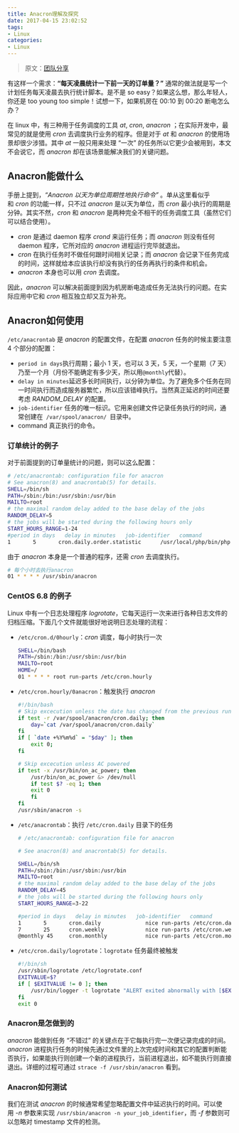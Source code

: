 ```yaml
---
title: Anacron理解及探究
date: 2017-04-15 23:02:52
tags:
- Linux
categories:
- Linux
---
```


> 原文：[团队分享](http://www.soooldier.com/2017/04/01/Anacron%E7%90%86%E8%A7%A3%E5%8F%8A%E6%8E%A2%E7%A9%B6/)

有这样一个需求：**“每天凌晨统计一下前一天的订单量？”**
通常的做法就是写一个计划任务每天凌晨去执行统计脚本。是不是 so easy？如果这么想，那么年轻人，你还是 too young too simple！试想一下，如果机房在 00:10 到 00:20 断电怎么办？<!--more-->

在 linux 中，有三种用于任务调度的工具 *at*, *cron*, *anacron* ；在实际开发中，最常见的就是使用 *cron* 去调度执行业务的程序。但是对于 *at* 和 *anacron* 的使用场景却很少涉猎。其中 *at* 一般只用来处理 “一次” 的任务所以它更少会被用到，本文不会说它，而 *anacron* 却在该场景能解决我们的关键问题。

## Anacron能做什么

手册上提到，*“Anacron 以天为单位周期性地执行命令”* 。单从这里看似乎和 *cron* 的功能一样，只不过 *anacron* 是以天为单位，而 *cron* 最小执行的周期是分钟。其实不然，*cron* 和 *anacron* 是两种完全不相干的任务调度工具（虽然它们可以结合使用）。

- *cron* 是通过 daemon 程序 *crond* 来运行任务；而 *anacron* 则没有任何 daemon 程序，它所对应的 *anacron* 进程运行完毕就退出。
- *cron* 在执行任务时不做任何跟时间相关记录；而 *anacron* 会记录下任务完成的时间，这样就给本应该执行却没有执行的任务再执行的条件和机会。
- *anacron* 本身也可以用 *cron* 去调度。

因此，*anacron* 可以解决前面提到因为机房断电造成任务无法执行的问题。在实际应用中它和 *cron* 相互独立却又互为补充。

## Anacron如何使用

`/etc/anacrontab` 是 *anacron* 的配置文件，在配置 *anacron* 任务的时候主要注意 4 个部分的配置：

- `period in days`执行周期；最小 1 天，也可以 3 天，5 天，一个星期（7 天）乃至一个月（月份不能确定有多少天，所以用`@monthly`代替）。
- `delay in minutes`延迟多长时间执行，以分钟为单位。为了避免多个任务在同一时间执行而造成服务器繁忙，所以应该错峰执行。当然真正延迟的时间还要考虑 *RANDOM_DELAY* 的配置。
- `job-identifier` 任务的唯一标识。它用来创建文件记录任务执行的时间，通常创建在` /var/spool/anacron/ `目录中。
- command 真正执行的命令。

### 订单统计的例子

对于前面提到的订单量统计的问题，则可以这么配置：

```Bash
# /etc/anacrontab: configuration file for anacron
# See anacron(8) and anacrontab(5) for details.
SHELL=/bin/sh
PATH=/sbin:/bin:/usr/sbin:/usr/bin
MAILTO=root
# the maximal random delay added to the base delay of the jobs
RANDOM_DELAY=5
# the jobs will be started during the following hours only
START_HOURS_RANGE=1-24
#period in days   delay in minutes   job-identifier   command
1       5       cron.daily.order.statistic      /usr/local/php/bin/php -f your_script_path/order_statistic.php
```

由于 *anacron* 本身是一个普通的程序，还需 *cron* 去调度执行。

```Bash
# 每个小时去执行anacron
01 * * * * /usr/sbin/anacron
```

### CentOS 6.8 的例子

Linux 中有一个日志处理程序 *logrotate*，它每天运行一次来进行各种日志文件的归档压缩。下面几个文件就能很好地说明日志处理的流程：

- `/etc/cron.d/0hourly`：*cron* 调度，每小时执行一次

  ```Bash
  SHELL=/bin/bash
  PATH=/sbin:/bin:/usr/sbin:/usr/bin
  MAILTO=root
  HOME=/
  01 * * * * root run-parts /etc/cron.hourly

  ```

- `/etc/cron.hourly/0anacron`：触发执行 *anacron*

  ```Bash
  #!/bin/bash
  # Skip excecution unless the date has changed from the previous run
  if test -r /var/spool/anacron/cron.daily; then
      day=`cat /var/spool/anacron/cron.daily`
  fi
  if [ `date +%Y%m%d` = "$day" ]; then
      exit 0;
  fi

  # Skip excecution unless AC powered
  if test -x /usr/bin/on_ac_power; then
      /usr/bin/on_ac_power &> /dev/null
      if test $? -eq 1; then
      exit 0
      fi
  fi
  /usr/sbin/anacron -s
  ```

- `/etc/anacrontab`：执行 `/etc/cron.daily` 目录下的任务

  ```Bash
  # /etc/anacrontab: configuration file for anacron

  # See anacron(8) and anacrontab(5) for details.

  SHELL=/bin/sh
  PATH=/sbin:/bin:/usr/sbin:/usr/bin
  MAILTO=root
  # the maximal random delay added to the base delay of the jobs
  RANDOM_DELAY=45
  # the jobs will be started during the following hours only
  START_HOURS_RANGE=3-22

  #period in days   delay in minutes   job-identifier   command
  1       5       cron.daily              nice run-parts /etc/cron.daily
  7       25      cron.weekly             nice run-parts /etc/cron.weekly
  @monthly 45     cron.monthly            nice run-parts /etc/cron.monthly
  ```

- `/etc/cron.daily/logrotate`：`logrotate` 任务最终被触发

  ```Bash
  #!/bin/sh
  /usr/sbin/logrotate /etc/logrotate.conf
  EXITVALUE=$?
  if [ $EXITVALUE != 0 ]; then
      /usr/bin/logger -t logrotate "ALERT exited abnormally with [$EXITVALUE]"
  fi
  exit 0
  ```

### Anacron是怎做到的

*anacron* 能做到任务 “不错过” 的关键点在于它每执行完一次便记录完成的时间。*anacron* 进程执行任务的时候先通过文件里的上次完成时间和其它的配置判断能否执行，如果能执行则创建一个新的进程执行，当前进程退出，如不能执行则直接退出。详细的过程可通过 `strace -f /usr/sbin/anacron` 看到。

### Anacron如何测试

我们在测试 *anacron* 的时候通常希望忽略配置文件中延迟执行的时间。可以使用 *-n* 参数来实现 `/usr/sbin/anacron -n your_job_identifier`，而 *-f* 参数则可以忽略对 timestamp 文件的检测。
